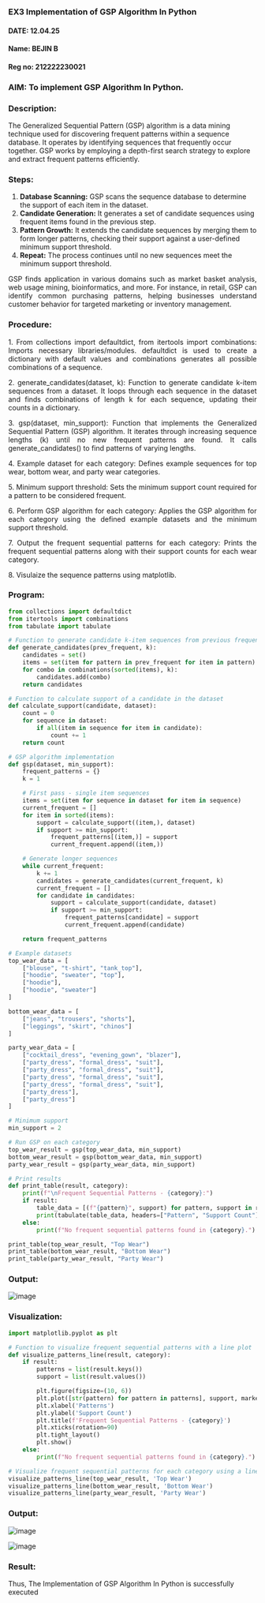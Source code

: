 ### EX3 Implementation of GSP Algorithm In Python
#### DATE: 12.04.25
#### Name: BEJIN B
#### Reg no: 212222230021

### AIM: To implement GSP Algorithm In Python.
### Description:
The Generalized Sequential Pattern (GSP) algorithm is a data mining technique used for discovering frequent patterns within a sequence database. It operates by identifying sequences that frequently occur together. GSP works by employing a depth-first search strategy to explore and extract frequent patterns efficiently.
### Steps:
1. <strong>Database Scanning:</strong> GSP scans the sequence database to determine the support of each item in the dataset.
2. <strong>Candidate Generation:</strong> It generates a set of candidate sequences using frequent items found in the previous step.
3. <strong>Pattern Growth:</strong> It extends the candidate sequences by merging them to form longer patterns, checking their support against a user-defined minimum support threshold.
4. <strong>Repeat:</strong> The process continues until no new sequences meet the minimum support threshold.
<p align="justify">
GSP finds application in various domains such as market basket analysis, web usage mining, bioinformatics, and more. For instance, in retail, GSP can identify common purchasing patterns, helping businesses understand customer behavior for targeted marketing or inventory management.
</p>

### Procedure:
<p align="justify">
1. From collections import defaultdict, from itertools import combinations: Imports necessary libraries/modules. defaultdict is
used to create a dictionary with default values and combinations generates all possible combinations of a sequence.</p>
<p align="justify">
2. generate_candidates(dataset, k): Function to generate candidate k-item sequences from a dataset. It loops through each sequence in the
dataset and finds combinations of length k for each sequence, updating their counts in a dictionary.</p>
<p align="justify">
3. gsp(dataset, min_support): Function that implements the Generalized Sequential Pattern (GSP) algorithm. It iterates through increasing
sequence lengths (k) until no new frequent patterns are found. It calls generate_candidates() to find patterns of varying lengths.</p>
<p align="justify">
4. Example dataset for each category: Defines example sequences for top wear, bottom wear, and party wear categories.</p>
<p align="justify">
5. Minimum support threshold: Sets the minimum support count required for a pattern to be considered frequent.</p>
<p align="justify">
6. Perform GSP algorithm for each category: Applies the GSP algorithm for each category using the defined example datasets and the
minimum support threshold.</p>
<p align="justify">
7. Output the frequent sequential patterns for each category: Prints the frequent sequential patterns 
    along with their support counts
for each wear category.</p>
<p align="justify">
8. Visulaize the sequence patterns using matplotlib.
</p>

### Program:
```python
from collections import defaultdict
from itertools import combinations
from tabulate import tabulate

# Function to generate candidate k-item sequences from previous frequent patterns
def generate_candidates(prev_frequent, k):
    candidates = set()
    items = set(item for pattern in prev_frequent for item in pattern)
    for combo in combinations(sorted(items), k):
        candidates.add(combo)
    return candidates

# Function to calculate support of a candidate in the dataset
def calculate_support(candidate, dataset):
    count = 0
    for sequence in dataset:
        if all(item in sequence for item in candidate):
            count += 1
    return count

# GSP algorithm implementation
def gsp(dataset, min_support):
    frequent_patterns = {}
    k = 1

    # First pass - single item sequences
    items = set(item for sequence in dataset for item in sequence)
    current_frequent = []
    for item in sorted(items):
        support = calculate_support((item,), dataset)
        if support >= min_support:
            frequent_patterns[(item,)] = support
            current_frequent.append((item,))

    # Generate longer sequences
    while current_frequent:
        k += 1
        candidates = generate_candidates(current_frequent, k)
        current_frequent = []
        for candidate in candidates:
            support = calculate_support(candidate, dataset)
            if support >= min_support:
                frequent_patterns[candidate] = support
                current_frequent.append(candidate)

    return frequent_patterns

# Example datasets
top_wear_data = [
    ["blouse", "t-shirt", "tank_top"],
    ["hoodie", "sweater", "top"],
    ["hoodie"],
    ["hoodie", "sweater"]
]

bottom_wear_data = [
    ["jeans", "trousers", "shorts"],
    ["leggings", "skirt", "chinos"]
]

party_wear_data = [
    ["cocktail_dress", "evening_gown", "blazer"],
    ["party_dress", "formal_dress", "suit"],
    ["party_dress", "formal_dress", "suit"],
    ["party_dress", "formal_dress", "suit"],
    ["party_dress", "formal_dress", "suit"],
    ["party_dress"],
    ["party_dress"]
]

# Minimum support
min_support = 2

# Run GSP on each category
top_wear_result = gsp(top_wear_data, min_support)
bottom_wear_result = gsp(bottom_wear_data, min_support)
party_wear_result = gsp(party_wear_data, min_support)

# Print results
def print_table(result, category):
    print(f"\nFrequent Sequential Patterns - {category}:")
    if result:
        table_data = [(f"{pattern}", support) for pattern, support in result.items()]
        print(tabulate(table_data, headers=["Pattern", "Support Count"], tablefmt="fancy_grid"))
    else:
        print(f"No frequent sequential patterns found in {category}.")

print_table(top_wear_result, "Top Wear")
print_table(bottom_wear_result, "Bottom Wear")
print_table(party_wear_result, "Party Wear")


```
### Output:
![image](https://github.com/user-attachments/assets/02081bda-9ec3-455b-b3ba-9a48eb643968)

### Visualization:
```python
import matplotlib.pyplot as plt

# Function to visualize frequent sequential patterns with a line plot
def visualize_patterns_line(result, category):
    if result:
        patterns = list(result.keys())
        support = list(result.values())

        plt.figure(figsize=(10, 6))
        plt.plot([str(pattern) for pattern in patterns], support, marker='o', linestyle='-', color='blue')
        plt.xlabel('Patterns')
        plt.ylabel('Support Count')
        plt.title(f'Frequent Sequential Patterns - {category}')
        plt.xticks(rotation=90)
        plt.tight_layout()
        plt.show()
    else:
        print(f"No frequent sequential patterns found in {category}.")

# Visualize frequent sequential patterns for each category using a line plot
visualize_patterns_line(top_wear_result, 'Top Wear')
visualize_patterns_line(bottom_wear_result, 'Bottom Wear')
visualize_patterns_line(party_wear_result, 'Party Wear')
```
### Output:
![image](https://github.com/user-attachments/assets/1e1604f4-692e-41c6-afa9-41918b00e949)

![image](https://github.com/user-attachments/assets/b448c5d4-029b-4b0c-96c6-5037d96062b9)

### Result:
Thus, The Implementation of GSP Algorithm In Python is successfully executed
